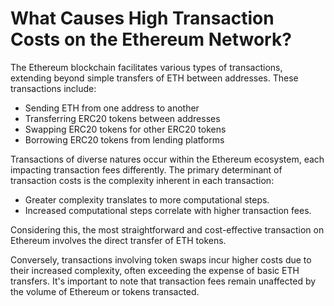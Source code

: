 # What Causes High Transaction Costs on the Ethereum Network?

The Ethereum blockchain facilitates various types of transactions, extending beyond simple transfers of ETH between addresses. These transactions include:

- Sending ETH from one address to another
- Transferring ERC20 tokens between addresses
- Swapping ERC20 tokens for other ERC20 tokens
- Borrowing ERC20 tokens from lending platforms

Transactions of diverse natures occur within the Ethereum ecosystem, each impacting transaction fees differently. The primary determinant of transaction costs is the complexity inherent in each transaction:

- Greater complexity translates to more computational steps.
- Increased computational steps correlate with higher transaction fees.

Considering this, the most straightforward and cost-effective transaction on Ethereum involves the direct transfer of ETH tokens.

Conversely, transactions involving token swaps incur higher costs due to their increased complexity, often exceeding the expense of basic ETH transfers. It's important to note that transaction fees remain unaffected by the volume of Ethereum or tokens transacted.